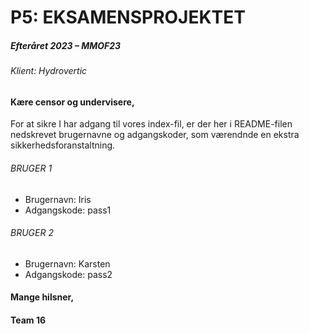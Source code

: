 # P5: EKSAMENSPROJEKTET
##### Efteråret 2023 – MMOF23
###### Klient: Hydrovertic


#### Kære censor og undervisere,

For at sikre I har adgang til vores index-fil, er der her i README-filen nedskrevet brugernavne og adgangskoder, som værendnde en ekstra sikkerhedsforanstaltning. 

###### BRUGER 1
- Brugernavn: Iris
- Adgangskode: pass1


###### BRUGER 2
- Brugernavn: Karsten
- Adgangskode: pass2

#### Mange hilsner,
#### Team 16
